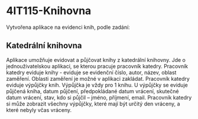 # 4IT115-Knihovna

Vytvořena aplikace na evidenci knih, podle zadání:

## Katedrální knihovna
Aplikace umožňuje evidovat a půjčovat knihy z katedrální knihovny. Jde o jednouživatelskou aplikaci, se kterou pracuje pracovník katedry. Pracovník katedry eviduje knihy - eviduje se evidenční číslo, autor, název, oblast zaměření. Oblasti zaměření je možné v aplikaci zakládat. Pracovník katedry eviduje výpůjčky knih. Výpůjčka je vždy pro 1 knihu. U výpůjčky se eviduje půjčená kniha, datum půjčení, předpokládané datum vrácení, skutečné datum vrácení, stav, kdo si půjčil – jméno, příjmení, email. Pracovník katedry si může zobrazit všechny výpůjčky, které mají být určitý den vráceny, a které nebyly včas vráceny.
